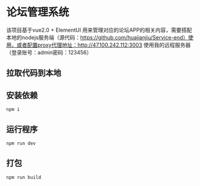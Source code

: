 # 论坛管理系统
该项目基于vue2.0 + ElementUI 用来管理对应的论坛APP的相关内容，需要搭配本地的nodejs服务端（源代码：https://github.com/huajianjiu/Service-end）使用，或者配置proxy代理地址：http://47.100.242.112:3003 使用我的远程服务器（登录账号：admin密码：123456）
## 拉取代码到本地
## 安装依赖
`npm i`
## 运行程序
`npm run dev`
## 打包
`npm run build`
